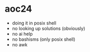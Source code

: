 # aoc24
* doing it in posix shell
* no looking up solutions (obviously)
* no ai help
* no bashisms (only posix shell)
* no awk
